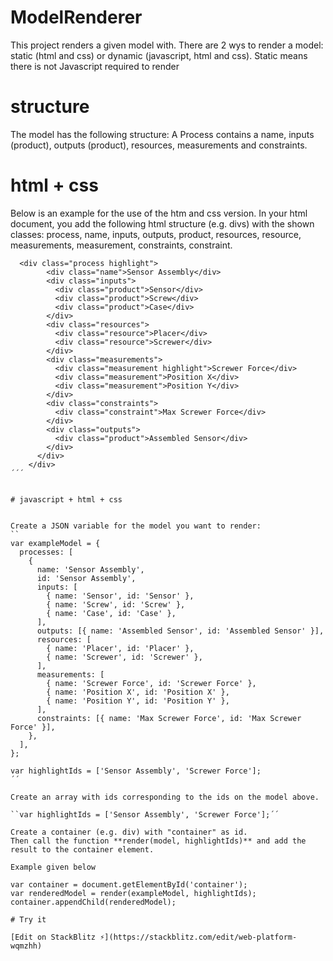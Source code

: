 # ModelRenderer

This project renders a given model with.
There are 2 wys to render a model: static (html and css) or dynamic (javascript, html and css).
Static means there is not Javascript required to render

# structure

The model has the following structure:
A Process contains a name, inputs (product), outputs (product), resources, measurements and constraints.

# html + css

Below is an example for the use of the htm and css version.
In your html document, you add the following html structure (e.g. divs) with the shown classes: process, name, inputs, outputs, product, resources, resource, measurements, measurement, constraints, constraint.

```
  <div class="process highlight">
        <div class="name">Sensor Assembly</div>
        <div class="inputs">
          <div class="product">Sensor</div>
          <div class="product">Screw</div>
          <div class="product">Case</div>
        </div>
        <div class="resources">
          <div class="resource">Placer</div>
          <div class="resource">Screwer</div>
        </div>
        <div class="measurements">
          <div class="measurement highlight">Screwer Force</div>
          <div class="measurement">Position X</div>
          <div class="measurement">Position Y</div>
        </div>
        <div class="constraints">
          <div class="constraint">Max Screwer Force</div>
        </div>
        <div class="outputs">
          <div class="product">Assembled Sensor</div>
        </div>
      </div>
    </div>
´´´


# javascript + html + css


Create a JSON variable for the model you want to render:
``
var exampleModel = {
  processes: [
    {
      name: 'Sensor Assembly',
      id: 'Sensor Assembly',
      inputs: [
        { name: 'Sensor', id: 'Sensor' },
        { name: 'Screw', id: 'Screw' },
        { name: 'Case', id: 'Case' },
      ],
      outputs: [{ name: 'Assembled Sensor', id: 'Assembled Sensor' }],
      resources: [
        { name: 'Placer', id: 'Placer' },
        { name: 'Screwer', id: 'Screwer' },
      ],
      measurements: [
        { name: 'Screwer Force', id: 'Screwer Force' },
        { name: 'Position X', id: 'Position X' },
        { name: 'Position Y', id: 'Position Y' },
      ],
      constraints: [{ name: 'Max Screwer Force', id: 'Max Screwer Force' }],
    },
  ],
};

var highlightIds = ['Sensor Assembly', 'Screwer Force'];
´´

Create an array with ids corresponding to the ids on the model above.

``var highlightIds = ['Sensor Assembly', 'Screwer Force'];´´

Create a container (e.g. div) with "container" as id.
Then call the function **render(model, highlightIds)** and add the result to the container element.

Example given below

var container = document.getElementById('container');
var renderedModel = render(exampleModel, highlightIds);
container.appendChild(renderedModel);

# Try it

[Edit on StackBlitz ⚡️](https://stackblitz.com/edit/web-platform-wqmzhh)

```

```

```

```

```
